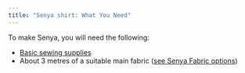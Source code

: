 ```yaml
---
title: "Senya shirt: What You Need"
---
```


To make Senya, you will need the following:

- [Basic sewing supplies](/docs/sewing/basic-sewing-supplies)
- About 3 metres of a suitable main fabric ([see Senya Fabric options](/docs/patterns/senya/fabric))
